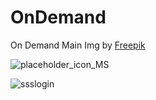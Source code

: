 # OnDemand


On Demand Main Img by <a href="https://www.freepik.com/free-photo/movie-background-collage_33752458.htm#query=movie%20background&position=1&from_view=search&track=ais&uuid=ed1019f6-266b-4d0e-8927-f126995495ff">Freepik</a>







![placeholder_icon_MS](`https://github.com/sc0ttferren/scottstheatres/assets/100329425/71bee8b1-cbb4-4da7-9378-21730d6f6fc6`)
  
![ssslogin](https://github.com/sc0ttferren/scottstheatres/assets/100329425/bdf789f9-a220-4213-9b3a-d57b2633c775)
